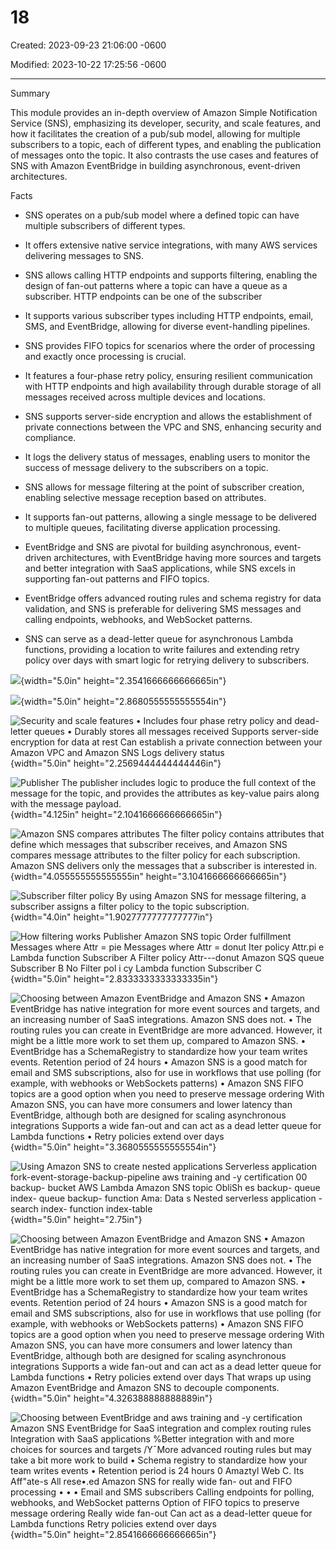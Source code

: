# 18

Created: 2023-09-23 21:06:00 -0600

Modified: 2023-10-22 17:25:56 -0600

---

Summary

This module provides an in-depth overview of Amazon Simple Notification Service (SNS), emphasizing its developer, security, and scale features, and how it facilitates the creation of a pub/sub model, allowing for multiple subscribers to a topic, each of different types, and enabling the publication of messages onto the topic. It also contrasts the use cases and features of SNS with Amazon EventBridge in building asynchronous, event-driven architectures.

Facts

- SNS operates on a pub/sub model where a defined topic can have multiple subscribers of different types.
- It offers extensive native service integrations, with many AWS services delivering messages to SNS.
- SNS allows calling HTTP endpoints and supports filtering, enabling the design of fan-out patterns where a topic can have a queue as a subscriber. HTTP endpoints can be one of the subscriber



- It supports various subscriber types including HTTP endpoints, email, SMS, and EventBridge, allowing for diverse event-handling pipelines.
- SNS provides FIFO topics for scenarios where the order of processing and exactly once processing is crucial.
- It features a four-phase retry policy, ensuring resilient communication with HTTP endpoints and high availability through durable storage of all messages received across multiple devices and locations.
- SNS supports server-side encryption and allows the establishment of private connections between the VPC and SNS, enhancing security and compliance.
- It logs the delivery status of messages, enabling users to monitor the success of message delivery to the subscribers on a topic.
- SNS allows for message filtering at the point of subscriber creation, enabling selective message reception based on attributes.
- It supports fan-out patterns, allowing a single message to be delivered to multiple queues, facilitating diverse application processing.
- EventBridge and SNS are pivotal for building asynchronous, event-driven architectures, with EventBridge having more sources and targets and better integration with SaaS applications, while SNS excels in supporting fan-out patterns and FIFO topics.
- EventBridge offers advanced routing rules and schema registry for data validation, and SNS is preferable for delivering SMS messages and calling endpoints, webhooks, and WebSocket patterns.
- SNS can serve as a dead-letter queue for asynchronous Lambda functions, providing a location to write failures and extending retry policy over days with smart logic for retrying delivery to subscribers.



![](../../../media/AWS-Developing-Serverless-Solutions-on-AWS-Module-5-18-image1.png){width="5.0in" height="2.3541666666666665in"}



![](../../../media/AWS-Developing-Serverless-Solutions-on-AWS-Module-5-18-image2.png){width="5.0in" height="2.8680555555555554in"}





![Security and scale features • Includes four phase retry policy and dead-letter queues • Durably stores all messages received Supports server-side encryption for data at rest Can establish a private connection between your Amazon VPC and Amazon SNS Logs delivery status ](../../../media/AWS-Developing-Serverless-Solutions-on-AWS-Module-5-18-image3.png){width="5.0in" height="2.2569444444444446in"}



![Publisher The publisher includes logic to produce the full context of the message for the topic, and provides the attributes as key-value pairs along with the message payload. ](../../../media/AWS-Developing-Serverless-Solutions-on-AWS-Module-5-18-image4.png){width="4.125in" height="2.1041666666666665in"}



![Amazon SNS compares attributes The filter policy contains attributes that define which messages that subscriber receives, and Amazon SNS compares message attributes to the filter policy for each subscription. Amazon SNS delivers only the messages that a subscriber is interested in. ](../../../media/AWS-Developing-Serverless-Solutions-on-AWS-Module-5-18-image5.png){width="4.055555555555555in" height="3.1041666666666665in"}



![Subscriber filter policy By using Amazon SNS for message filtering, a subscriber assigns a filter policy to the topic subscription. ](../../../media/AWS-Developing-Serverless-Solutions-on-AWS-Module-5-18-image6.png){width="4.0in" height="1.9027777777777777in"}



![How filtering works Publisher Amazon SNS topic Order fulfillment Messages where Attr = pie Messages where Attr = donut Iter policy Attr.pi e Lambda function Subscriber A Filter policy Attr---donut Amazon SQS queue Subscriber B No Filter pol i cy Lambda function Subscriber C ](../../../media/AWS-Developing-Serverless-Solutions-on-AWS-Module-5-18-image7.png){width="5.0in" height="2.8333333333333335in"}





![Choosing between Amazon EventBridge and Amazon SNS • Amazon EventBridge has native integration for more event sources and targets, and an increasing number of SaaS integrations. Amazon SNS does not. • The routing rules you can create in EventBridge are more advanced. However, it might be a little more work to set them up, compared to Amazon SNS. • EventBridge has a SchemaRegistry to standardize how your team writes events. Retention period of 24 hours • Amazon SNS is a good match for email and SMS subscriptions, also for use in workflows that use polling (for example, with webhooks or WebSockets patterns) • Amazon SNS FIFO topics are a good option when you need to preserve message ordering With Amazon SNS, you can have more consumers and lower latency than EventBridge, although both are designed for scaling asynchronous integrations Supports a wide fan-out and can act as a dead letter queue for Lambda functions • Retry policies extend over days ](../../../media/AWS-Developing-Serverless-Solutions-on-AWS-Module-5-18-image8.png){width="5.0in" height="3.3680555555555554in"}



![Using Amazon SNS to create nested applications Serverless application fork-event-storage-backup-pipeline aws training and -y certification 00 backup- bucket AWS Lambda Amazon SNS topic ObliSh es backup- queue index- queue backup- function Ama: Data s Nested serverless application - search index- function index-table ](../../../media/AWS-Developing-Serverless-Solutions-on-AWS-Module-5-18-image9.png){width="5.0in" height="2.75in"}



![Choosing between Amazon EventBridge and Amazon SNS • Amazon EventBridge has native integration for more event sources and targets, and an increasing number of SaaS integrations. Amazon SNS does not. • The routing rules you can create in EventBridge are more advanced. However, it might be a little more work to set them up, compared to Amazon SNS. • EventBridge has a SchemaRegistry to standardize how your team writes events. Retention period of 24 hours • Amazon SNS is a good match for email and SMS subscriptions, also for use in workflows that use polling (for example, with webhooks or WebSockets patterns) • Amazon SNS FIFO topics are a good option when you need to preserve message ordering With Amazon SNS, you can have more consumers and lower latency than EventBridge, although both are designed for scaling asynchronous integrations Supports a wide fan-out and can act as a dead letter queue for Lambda functions • Retry policies extend over days That wraps up using Amazon EventBridge and Amazon SNS to decouple components. ](../../../media/AWS-Developing-Serverless-Solutions-on-AWS-Module-5-18-image10.png){width="5.0in" height="4.326388888888889in"}







![Choosing between EventBridge and aws training and -y certification Amazon SNS EventBridge for SaaS integration and complex routing rules Integration with SaaS applications %Better integration with and more choices for sources and targets /Y¯More advanced routing rules but may take a bit more work to build • Schema registry to standardize how your team writes events • Retention period is 24 hours 0 Amaztyl Web C. Its Aff"ate-s All rese•.ed Amazon SNS for really wide fan- out and FIFO processing • • • Email and SMS subscribers Calling endpoints for polling, webhooks, and WebSocket patterns Option of FIFO topics to preserve message ordering Really wide fan-out Can act as a dead-letter queue for Lambda functions Retry policies extend over days ](../../../media/AWS-Developing-Serverless-Solutions-on-AWS-Module-5-18-image11.png){width="5.0in" height="2.8541666666666665in"}













